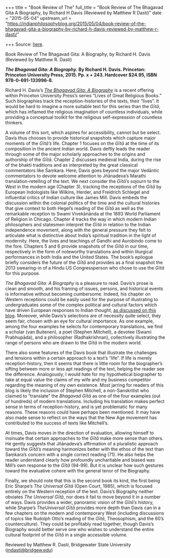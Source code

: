+++
title = "Book Review of The"
full_title = "Book Review of The Bhagavad Gita A Biography, by Richard H Davis (Reviewed by Matthew R Dasti)"
date = "2015-05-04"
upstream_url = "https://indianphilosophyblog.org/2015/05/04/book-review-of-the-bhagavad-gita-a-biography-by-richard-h-davis-reviewed-by-matthew-r-dasti/"

+++
Source: [here](https://indianphilosophyblog.org/2015/05/04/book-review-of-the-bhagavad-gita-a-biography-by-richard-h-davis-reviewed-by-matthew-r-dasti/).

Book Review of The Bhagavad Gita: A Biography, by Richard H. Davis (Reviewed by Matthew R. Dasti)

***The Bhagavad Gita: A Biography.* By Richard H. Davis. Princeton:
Princeton University Press, 2015. Pp. x + 243. Hardcover $24.95, ISBN
978-0-691-133996-8.**

Richard H. Davis’s [*The Bhagavad Gita: A
Biography*](http://press.princeton.edu/titles/10311.html) is a recent
offering within Princeton University Press’s series “Lives of Great
Religious Books.” Such biographies track the reception-histories of the
texts, their “lives”. It would be hard to imagine a more suitable text
for this series than the *Gītā*, which has inflamed the religious
imagination of countless individuals, while providing a conceptual
toolkit for the religious self-expression of countless thinkers.

A volume of this sort, which aspires for accessibility, cannot but be
select. Davis thus chooses to provide historical snapshots which capture
major moments of the *Gītā’s* life. Chapter 1 focuses on the *Gītā* at
the time of its composition in the ancient Indian world. Davis deftly
leads the reader through some of the major scholarly approaches to the
origins and authorship of the *Gītā*. Chapter 2 discusses medieval
India, during the rise of the bhakti traditions and as interpreted by
the great classical commentators like Śaṃkara. Here, Davis goes beyond
the major Vedāntic commentators to devote welcome attention to
Jñānadeva’s Marathi translation-retelling of the text. We next consider
the *Gītā’s* sojourn to the West in the modern age (Chapter 3), tracking
the receptions of the *Gītā* by European Indologists like Wilkins,
Herder, and Freidrich Schlegel and influential critics of Indian culture
like James Mill. Davis embeds the discussion within the colonial
politics of the time and the cultural histories that give context to
both Hegel’s reading of the *Gītā* as well as the remarkable reception
to Swami Vivekānānda at the 1893 World Parliament of Religion in
Chicago. Chapter 4 tracks the way in which modern Indian philosophers
and statesmen interpret the *Gītā* in relation to the Indian
independence movement, along with the general pressure they felt to
articulate what is distinctive about India’s spiritual tradition in the
light of modernity. Here, the lives and teachings of Gandhi and
Aurobindo come to the fore. Chapters 5 and 6 provide snapshots of the
*Gītā* in our time, respectively in the form of noteworthy translations
and within liturgical performances in both India and the United States.
The book’s epilogue briefly considers the future of the *Gītā* and
provides as a final snapshot the 2013 swearing-in of a Hindu US
Congressperson who chose to use the *Gītā* for this purpose.

*The Bhagavad Gita: A Biography* is a pleasure to read. Davis’s prose is
clean and smooth, and his framing of issues, persons, and historical
events is informative without becoming cumbersome. Indeed, his chapter
on Western receptions could be easily used for the purpose of
illustrating to undergraduates some of the complex political and
cultural factors which have driven European responses to Indian thought,
[as discussed on this
blog](http://indianphilosophyblog.org/2015/04/23/relatively-recent-history-e-b-cowells-preface-to-the-kusumanjali/).
Moreover, while Davis’s selections are of necessity quite select, they
seem fair, chosen with an eye for cultural importance. As one example,
among the four examples he selects for contemporary translations, we
find a scholar (van Buitenen), a poet (Stephen Mitchell), a devotee
(Swami Prabhupāda), and a philosopher (Radhakrishnan), collectively
illustrating the range of persons who are drawn to the *Gītā* in the
modern world.

There also some features of the Davis book that illustrate the
challenges and tensions within a certain approach to a text’s “life”. If
life is merely reception-history, then it seems that there is little
room for the biographer’s sifting between more or less apt readings of
the text, helping the reader see the difference. Analogously, I would
hate for my hypothetical biographer to take at equal value the claims of
my wife and my business competitor regarding the meaning of my own
existence. Most jarring for readers of this blog is likely the inclusion
of Stephen Mitchell, a non-Sanskritist who claimed to “translate” the
*Bhagavad Gītā* as one of the four examples (out of hundreds) of modern
translations. Including his translation makes perfect sense in terms of
reception-history, and is yet problematic for many reasons. These
reasons could have perhaps been mentioned. It may have also made sense
to reflect on the ways that the New Age movement has contributed to the
success of texts like Mitchell’s.

At times, Davis moves in the direction of evaluation, allowing himself
to insinuate that certain approaches to the *Gītā* make more sense than
others. He gently suggests that Jñānadeva’s affirmation of a pluralistic
approach toward the *Gītā’s* meaning harmonizes better with the ethos of
the text than Śaṃkara’s concern with a single correct reading (71). He
also helps the reader understand clearly how profoundly uncharitable and
biased was Mill’s own response to the *Gītā* (94-99). But it is unclear
how such gestures toward the evaluative cohere with the general tenor of
the Biography.

Finally, we should note that this is the second book its kind, the first
being Eric Sharpe’s *The Universal Gītā* (Open Court, 1985), which is
focused entirely on the Western reception of the text. Davis’s Biography
neither obviates *The Universal Gītā*, nor does it fail to move beyond
it in a number of ways. Davis provides a wider, panoramic vision of the
*Gītā’s* history, while Sharpe’s *TheUniversal Gītā* provides more
depth than Davis can in a few chapters on the modern and contemporary
West (including discussions of topics like Rudolph Otto’s reading of the
*Gītā*, Theosophism, and the 60’s counterculture). They could be
profitably read together, though Davis’s Biography would better serve
one who wishes to understand the entire cultural footprint of the *Gītā*
in a single accessible volume.

Reviewed by Matthew R. Dasti, Bridgewater State University
(<mdasti@bridgew.edu>)
